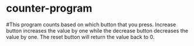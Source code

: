 # counter-program

#This program counts based on which button that you press. Increase button increases the value by one while the decrease button decreases the value by one. The reset button will return the value back to 0.
